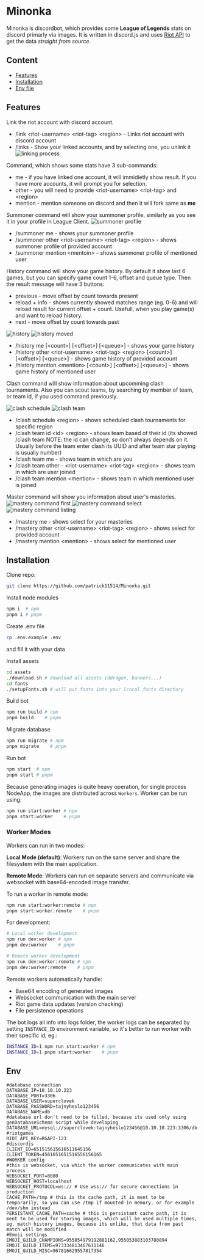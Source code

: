 # Minonka

Minonka is discordbot, which provides some **League of Legends** stats on discord primarly via images.
It is written in discord.js and uses [Riot API](https://developer.riotgames.com/) to get the data _straight from source_.

## Content

- [Features](#features)
- [Installation](#installation)
- [Env file](#env)

## Features

Link the riot account with discord account.

- /link \<riot-username\> \<riot-tag\> \<region\> - Links riot account with discord account
- /links - Show your linked accounts, and by selecting one, you unlink it
  ![linking process](https://upload.patrick115.eu/screenshot/f3bd2968e9.png)

Command, which shows some stats have 3 sub-commands:

- me - if you have linked one account, it will immidietly show result. If you have more accounts, it will prompt you for selection.
- other - you will need to provide \<riot-username\> \<riot-tag\> and \<region\>
- mention - mention someone on discord and then it will fork same as **me**

Summoner command will show your summoner profile, similarly as you see it in your profile in League Client.
![summoner profile](https://upload.patrick115.eu/screenshot/c41d641e06.png)

- /summoner me - shows your summoner profile
- /summoner other \<riot-username\> \<riot-tag\> \<region\> - shows summoner profile of provided account
- /summoner mention \<mentoin\> - shows summoner profile of mentioned user

History command will show your game history. By default it show last 6 games, but you can specify game count 1-6, offset and queue type. Then the result message will have 3 buttons:

- previous - move offset by count towards present
- reload + info - shows currently showed matches range (eg. 0-6) and will reload result for current offset + count. Usefull, when you play game(s) and want to reload history.
- next - move offset by count towards past

![history](https://upload.patrick115.eu/screenshot/3836975a86.png)
![history moved](https://upload.patrick115.eu/screenshot/ef316dead1.png)

- /history me [\<count\>] [\<offset\>] [\<queue\>] - shows your game history
- /history other \<riot-username\> \<riot-tag\> \<region\> [\<count\>] [\<offset\>] [\<queue\>] - shows game history of provided account
- /history mention \<mention\> [\<count\>] [\<offset\>] [\<queue\>] - shows game history of mentioned user

Clash command will show information about upcomming clash tournaments. Also you can scout teams, by searching by member of team, or team id, if you used command previously.

![clash schedule](https://upload.patrick115.eu/screenshot/0469e98338.png)
![clash team](https://upload.patrick115.eu/screenshot/Sn%C3%ADmek%20obrazovky%202025-04-18%20122319.png)

- /clash schedule \<region\> - shows scheduled clash tournaments for specific region
- /clash team id \<id\> \<region\> - shows team based of their id (its showed /clash team NOTE: the id can change, so don't always depends on it. Usually before the team enter clash its UUID and after team star playing is usually number)
- /clash team me - shows team in which are you
- /clash team other - \<riot-username\> \<riot-tag\> \<region\> - shows team in which are user joined
- /clash team mention \<mention\> - shows team in which mentioned user is joined

Master command will show you information about user's masteries.
![mastery command first](https://upload.patrick115.eu/screenshot/73db893067.png)
![mastery command select](https://upload.patrick115.eu/screenshot/22dbf9e0e8.png)
![mastery command listing](https://upload.patrick115.eu/screenshot/425cc310ea.png)

- /mastery me - shows select for your masteries
- /mastery other \<riot-username\> \<riot-tag\> \<region\> - shows select for provided account
- /mastery mention \<mention\> - shows select for mentioned user

## Installation

Clone repo:

```bash
git clone https://github.com/patrick11514/Minonka.git
```

Install node modules

```bash
npm i  # npm
pnpm i # pnpm
```

Create .env file

```bash
cp .env.example .env
```

and fill it with your data

Install assets

```bash
cd assets
./download.sh # download all assets (ddragon, banners...)
cd fonts
./setupFonts.sh # will put fonts into your lcocal fonts directory
```

Build bot

```bash
npm run build # npm
pnpm build    # pnpm
```

Migrate database

```bash
npm run migrate # npm
pnpm migrate    # pnpm
```

Run bot

```bash
npm start  # npm
pnpm start # pnpm
```

Because generating images is quite heavy operation, for single process NodeApp, the images are distributed across `Workers`. Worker can be run using:

```bash
npm run start:worker # npm
pnpm start:worker    # pnpm
```

### Worker Modes

Workers can run in two modes:

**Local Mode (default)**: Workers run on the same server and share the filesystem with the main application.

**Remote Mode**: Workers can run on separate servers and communicate via websocket with base64-encoded image transfer.

To run a worker in remote mode:

```bash
npm run start:worker:remote # npm
pnpm start:worker:remote    # pnpm
```

For development:

```bash
# Local worker development
npm run dev:worker # npm
pnpm dev:worker    # pnpm

# Remote worker development  
npm run dev:worker:remote # npm
pnpm dev:worker:remote    # pnpm
```

Remote workers automatically handle:
- Base64 encoding of generated images
- Websocket communication with the main server
- Riot game data updates (version checking)
- File persistence operations

The bot logs all info into logs folder, the worker logs can be separated by setting `INSTANCE_ID` environment variable, so it's better to run worker with their specific id, eg.:

```bash
INSTANCE_ID=1 npm run start:worker # npm
INSTANCE_ID=1 pnpm start:worker    # pnpm
```

## Env

```env
#database connection
DATABASE_IP=10.10.10.223
DATABASE_PORT=3306
DATABASE_USER=superclovek
DATABASE_PASSWORD=tajnyheslo123456
DATABASE_NAME=db
#database url don't need to be filled, because its used only using genDatabaseSchema script while developing
DATABASE_URL=mysql://superclovek:tajnyheslo123456@10.10.10.223:3306/db
#riotgames
RIOT_API_KEY=RGAPI-123
#discordjs
CLIENT_ID=651515615616511645156
CLIENT_TOKEN=4561651651516556156165
#WORKER config
#this is websocket, via which the worker communicates with main process
WEBSOCKET_PORT=8080
WEBSOCKET_HOST=localhost
WEBSOCKET_PROTOCOL=ws:// # Use wss:// for secure connections in production
CACHE_PATH=/tmp # this is the cache path, it is ment to be temporarily, so you can use /tmp if mounted in memory, or for example /dev/shm instead
PERSISTANT_CACHE_PATH=cache # this is persistant cache path, it is ment to be used for storing images, which will be used multiple times, eg. match history images, because its unlike, that data from past match will be modified
#Emoji settings
EMOJI_GUILD_CHAMPIONS=955054979192881162,955053883103780894
EMOJI_GUILD_ITEMS=973334813467611146
EMOJI_GUILD_MISC=967816629557817354
```
